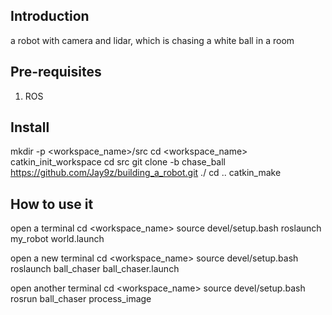 ## Introduction
a robot with camera and lidar, which is chasing a white ball in a room

## Pre-requisites
1. ROS

## Install
  mkdir -p <workspace_name>/src
  cd <workspace_name>
  catkin_init_workspace
  cd src
  git clone -b chase_ball https://github.com/Jay9z/building_a_robot.git ./
  cd ..
  catkin_make

## How to use it
open a terminal
  cd <workspace_name>
  source devel/setup.bash
  roslaunch my_robot world.launch

open a new terminal
  cd <workspace_name>
  source devel/setup.bash
  roslaunch ball_chaser ball_chaser.launch

open another terminal
  cd <workspace_name>
  source devel/setup.bash
  rosrun ball_chaser process_image  